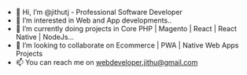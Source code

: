 - 👋 Hi, I’m @jithutj - Professional Software Developer
- 👀 I’m interested in Web and App developments..
- 🌱 I’m currently doing projects in Core PHP | Magento | React | React Native | NodeJs...
- 💞️ I’m looking to collaborate on Ecommerce | PWA | Native Web Apps Projects
- 📫 You can reach me on webdeveloper.jithu@gmail.com
